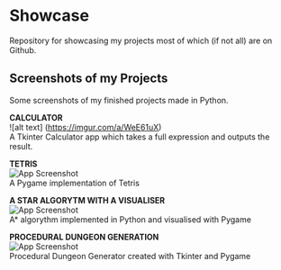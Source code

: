 # Showcase
Repository for showcasing my projects most of which (if not all) are on Github.

## Screenshots of my Projects
Some screenshots of my finished projects made in Python.
  
**CALCULATOR**  
![alt text] (https://imgur.com/a/WeE61uX)  
A Tkinter Calculator app which takes a full expression and outputs the result.

**TETRIS**  
![App Screenshot](url)  
A Pygame implementation of Tetris

**A STAR ALGORYTM WITH A VISUALISER**  
![App Screenshot](url)  
A* algorythm implemented in Python and visualised with Pygame

**PROCEDURAL DUNGEON GENERATION**  
![App Screenshot](url)  
Procedural Dungeon Generator created with Tkinter and Pygame
